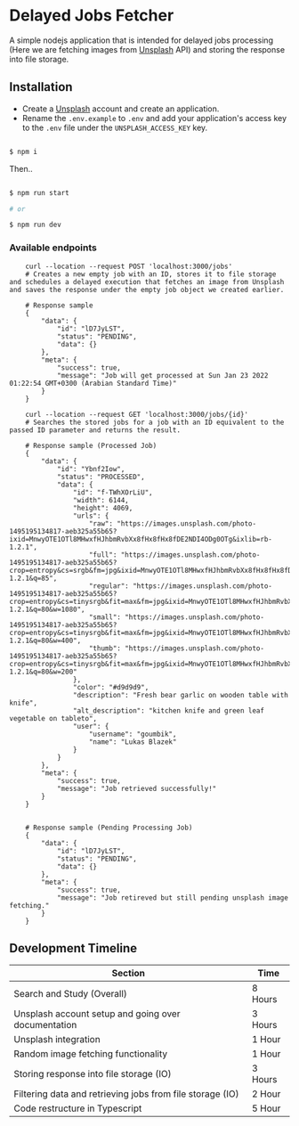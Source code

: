 # Delayed Jobs Fetcher
A simple nodejs application that is intended for delayed jobs processing (Here we are fetching images from [Unsplash](https://unsplash.com/developers) API) and storing the response into file storage.


## Installation
- Create a [Unsplash](https://unsplash.com/developers) account and create an application.
- Rename the `.env.example` to `.env` and add your application's access key to the `.env` file under the `UNSPLASH_ACCESS_KEY` key.

```bash

$ npm i
```
Then..

```bash

$ npm run start

# or

$ npm run dev
```

### Available endpoints
```
    curl --location --request POST 'localhost:3000/jobs'
    # Creates a new empty job with an ID, stores it to file storage and schedules a delayed execution that fetches an image from Unsplash and saves the response under the empty job object we created earlier.

    # Response sample
    {
        "data": {
            "id": "lD7JyLST",
            "status": "PENDING",
            "data": {}
        },
        "meta": {
            "success": true,
            "message": "Job will get processed at Sun Jan 23 2022 01:22:54 GMT+0300 (Arabian Standard Time)"
        }
    }
```
```
    curl --location --request GET 'localhost:3000/jobs/{id}'
    # Searches the stored jobs for a job with an ID equivalent to the passed ID parameter and returns the result.

    # Response sample (Processed Job)
    {
        "data": {
            "id": "Ybnf2Iow",
            "status": "PROCESSED",
            "data": {
                "id": "f-TWhXOrLiU",
                "width": 6144,
                "height": 4069,
                "urls": {
                    "raw": "https://images.unsplash.com/photo-1495195134817-aeb325a55b65?ixid=MnwyOTE1OTl8MHwxfHJhbmRvbXx8fHx8fHx8fDE2NDI4ODg0OTg&ixlib=rb-1.2.1",
                    "full": "https://images.unsplash.com/photo-1495195134817-aeb325a55b65?crop=entropy&cs=srgb&fm=jpg&ixid=MnwyOTE1OTl8MHwxfHJhbmRvbXx8fHx8fHx8fDE2NDI4ODg0OTg&ixlib=rb-1.2.1&q=85",
                    "regular": "https://images.unsplash.com/photo-1495195134817-aeb325a55b65?crop=entropy&cs=tinysrgb&fit=max&fm=jpg&ixid=MnwyOTE1OTl8MHwxfHJhbmRvbXx8fHx8fHx8fDE2NDI4ODg0OTg&ixlib=rb-1.2.1&q=80&w=1080",
                    "small": "https://images.unsplash.com/photo-1495195134817-aeb325a55b65?crop=entropy&cs=tinysrgb&fit=max&fm=jpg&ixid=MnwyOTE1OTl8MHwxfHJhbmRvbXx8fHx8fHx8fDE2NDI4ODg0OTg&ixlib=rb-1.2.1&q=80&w=400",
                    "thumb": "https://images.unsplash.com/photo-1495195134817-aeb325a55b65?crop=entropy&cs=tinysrgb&fit=max&fm=jpg&ixid=MnwyOTE1OTl8MHwxfHJhbmRvbXx8fHx8fHx8fDE2NDI4ODg0OTg&ixlib=rb-1.2.1&q=80&w=200"
                },
                "color": "#d9d9d9",
                "description": "Fresh bear garlic on wooden table with knife",
                "alt_description": "kitchen knife and green leaf vegetable on tableto",
                "user": {
                    "username": "goumbik",
                    "name": "Lukas Blazek"
                }
            }
        },
        "meta": {
            "success": true,
            "message": "Job retrieved successfully!"
        }
    }


    # Response sample (Pending Processing Job)
    {
        "data": {
            "id": "lD7JyLST",
            "status": "PENDING",
            "data": {}
        },
        "meta": {
            "success": true,
            "message": "Job retireved but still pending unsplash image fetching."
        }
    }
```

## Development Timeline
<table>
<thead>
    <tr>
        <th>Section</th>
        <th>Time</th>
    </tr>
</thead>
<tbody>
    <tr>
        <td>Search and Study (Overall)</td>
        <td>8 Hours</td>
    </tr>
    <tr>
        <td>Unsplash account setup and going over documentation</td>
        <td>3 Hours</td>
    </tr>
    <tr>
        <td>Unsplash integration</td>
        <td>1 Hour</td>
    </tr>
    <tr>
        <td>Random image fetching functionality</td>
        <td>1 Hour</td>
    </tr>
    <tr>
        <td>Storing response into file storage (IO)</td>
        <td>3 Hours</td>
    </tr>
    <tr>
        <td>Filtering data and retrieving jobs from file storage (IO)</td>
        <td>2 Hour</td>
    </tr>
    <tr>
        <td>Code restructure in Typescript</td>
        <td>5 Hour</td>
    </tr>
</tbody>
</table>